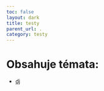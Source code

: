 ```yaml
---
toc: false
layout: dark
title: testy 
parent_url: . 
category: testy 
---
```


# Obsahuje témata: 

* [dj](dj) 
